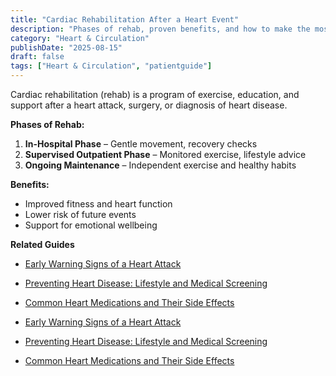 ```yaml
---
title: "Cardiac Rehabilitation After a Heart Event"
description: "Phases of rehab, proven benefits, and how to make the most of your program."
category: "Heart & Circulation"
publishDate: "2025-08-15"
draft: false
tags: ["Heart & Circulation", "patientguide"]
---
```


Cardiac rehabilitation (rehab) is a program of exercise, education, and support after a heart attack, surgery, or diagnosis of heart disease.

**Phases of Rehab:**
1. **In-Hospital Phase** – Gentle movement, recovery checks
2. **Supervised Outpatient Phase** – Monitored exercise, lifestyle advice
3. **Ongoing Maintenance** – Independent exercise and healthy habits

**Benefits:**
- Improved fitness and heart function
- Lower risk of future events
- Support for emotional wellbeing

**Related Guides**
- [Early Warning Signs of a Heart Attack](/guides/early-warning-signs-of-a-heart-attack/)
- [Preventing Heart Disease: Lifestyle and Medical Screening](/guides/preventing-heart-disease/)
- [Common Heart Medications and Their Side Effects](/guides/common-heart-medications/)

- [Early Warning Signs of a Heart Attack](#)
- [Preventing Heart Disease: Lifestyle and Medical Screening](#)
- [Common Heart Medications and Their Side Effects](#)
